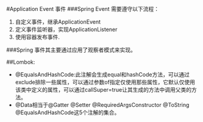 #Application Event 事件
###Spring Event 需要遵守以下流程：
1. 自定义事件，继承ApplicationEvent
2. 定义事件监听器，实现ApplicationListener
3. 使用容器发布事件.

###Spring 事件其主要通过应用了观察者模式来实现。

##Lombok:
- @EqualsAndHashCode:此注解会生成equal和hashCode方法，可以通过exclude排除一些属性，可以通过参数of指定仅使用那些属性，它默认仅使用该类中定义的属性，可以通过callSuper=true让其生成的方法中调用父类的方法。
- @Data相当于@Gatter @Setter @RequiredArgsConstructor @ToString @EqualsAndHashCode这5个注解的集合。

